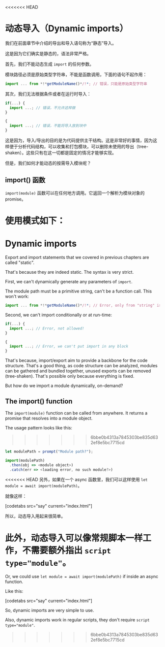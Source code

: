 
<<<<<<< HEAD
# 动态导入（Dynamic imports）

我们在前面章节中介绍的导出和导入语句称为“静态”导入。

这是因为它们确实是静态的，语法非常严格。

首先，我们不能动态生成 `import` 的任何参数。

模块路径必须是原始类型字符串，不能是函数调用，下面的语句不起作用：

```js
import ... from *!*getModuleName()*/!*; // 错误，只能是原始类型字符串
```

其次，我们无法根据条件或者在运行时导入：

```js
if(...) {
  import ...; // 错误，不允许这样做
}

{
  import ...; // 错误，不能将导入放到块中
}
```

这是因为，导入/导出的目的是为代码提供主干结构。这是非常好的事情，因为这样便于分析代码结构，可以收集和打包模块，可以删除未使用的导出（tree-shaken）。这些只有在这一切都是固定的情况才能够实现。

但是，我们如何才能动态的按需导入模块呢？

## import() 函数

`import(module)` 函数可以在任何地方调用。它返回一个解析为模块对象的 promise。

使用模式如下：
=======
# Dynamic imports

Export and import statements that we covered in previous chapters are called "static".

That's because they are indeed static. The syntax is very strict.

First, we can't dynamically generate any parameters of `import`.

The module path must be a primitive string, can't be a function call. This won't work:

```js
import ... from *!*getModuleName()*/!*; // Error, only from "string" is allowed
```

Second, we can't import conditionally or at run-time:

```js
if(...) {
  import ...; // Error, not allowed!
}

{
  import ...; // Error, we can't put import in any block
}
```

That's because, import/export aim to provide a backbone for the code structure. That's a good thing, as code structure can be analyzed, modules can be gathered and bundled together, unused exports can be removed (tree-shaken). That's possible only because everything is fixed.

But how do we import a module dynamically, on-demand?

## The import() function

The `import(module)` function can be called from anywhere. It returns a promise that resolves into a module object.

The usage pattern looks like this:
>>>>>>> 6bbe0b4313a7845303be835d632ef8e5bc7715cd

```js run
let modulePath = prompt("Module path?");

import(modulePath)
  .then(obj => <module object>)
  .catch(err => <loading error, no such module?>)
```

<<<<<<< HEAD
另外，如果在一个 async 函数里，我们可以这样使用 `let module = await import(modulePath)`。

就像这样：

[codetabs src="say" current="index.html"]

所以，动态导入用起来很简单。

此外，动态导入可以像常规脚本一样工作，不需要额外指出 `script type="module"`。
=======
Or, we could use `let module = await import(modulePath)` if inside an async function.

Like this:

[codetabs src="say" current="index.html"]

So, dynamic imports are very simple to use.

Also, dynamic imports work in regular scripts, they don't require `script type="module"`.
>>>>>>> 6bbe0b4313a7845303be835d632ef8e5bc7715cd
